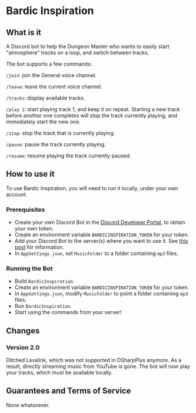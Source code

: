 # Bardic Inspiration

## What is it

A Discord bot to help the Dungeon Master who wants to easily start "atmosphere" 
tracks on a loop, and switch between tracks.

The bot supports a few commands:

`/join`: join the General voice channel.

`/leave`: leave the current voice channel.

`/tracks`: display available tracks.

`/play 1`: start playing track 1, and keep it on repeat. Starting a new track 
before another one completes will stop the track currently playing, and 
immediately start the new one.

`/stop`: stop the track that is currently playing.

`/pause`: pause the track currently playing.

`/resume`: resume playing the track currently paused.

## How to use it

To use Bardic Inspiration, you will need to run it locally, under your own account.

### Prerequisites

- Create your own Discord Bot in the [Discord Developer Portal](https://discord.com/developers/applications), to obtain your own token. 
- Create an environment variable `BARDICINSPIRATION_TOKEN` for your token.
- Add your Discord Bot to the server(s) where you want to use it. See [this post](https://brandewinder.com/2021/10/30/fsharp-discord-bot/) for information.
- In `AppSettings.json`, set `MusicFolder` to a folder containing `mp3` files.

### Running the Bot

- Build `BardicInspiration`.
- Create an environment variable `BARDICINSPIRATION_TOKEN` for your token.
- In `AppSettings.json`, modify `MusicFolder` to point a folder containing `mp3` files.
- Run `BardicInspiration`.
- Start using the commands from your server!

## Changes

### Version 2.0

Ditched Lavalink, which was not supported in DSharpPlus anymore. As a result, 
directly streaming music from YouTube is gone. The bot will now play your tracks, 
which must be available locally.

## Guarantees and Terms of Service

None whatsoever.

